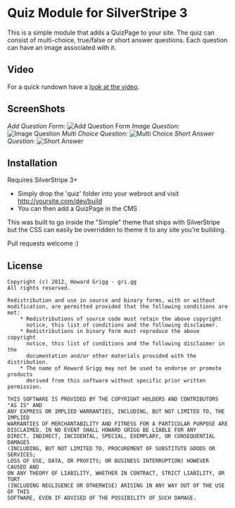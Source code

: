 Quiz Module for SilverStripe 3
==============================

This is a simple module that adds a QuizPage to your site. The quiz can consist of multi-choice, true/false or short answer questions. Each question can have an image associated with it.

## Video 

For a quick rundown have a [look at the video](http://youtu.be/3nHDwf4YILI).


## ScreenShots 
_Add Question Form:_
![Add Question Form](https://raw.github.com/howardgrigg/SilverStripe-Quiz/master/git/AddQuestion.jpg "Add Question Form")
_Image Question:_
![Image Question](https://raw.github.com/howardgrigg/SilverStripe-Quiz/master/git/Image.jpg "Image question")
_Multi Choice Question:_
![Multi Choice](https://raw.github.com/howardgrigg/SilverStripe-Quiz/master/git/Multichoice.jpg "Multichoice question")
_Short Answer Question:_
![Short Answer](https://raw.github.com/howardgrigg/SilverStripe-Quiz/master/git/ShortAnswer.jpg "Short answer Question")

## Installation
 
Requires SilverStripe 3+
 
- Simply drop the 'quiz' folder into your webroot and visit http://yoursite.com/dev/build
- You can then add a QuizPage in the CMS

This was built to go inside the "Simple" theme that ships with SilverStripe but the CSS can easily be overridden to theme it to any site you're building.

Pull requests welcome :)

## License

	Copyright (c) 2012, Howard Grigg - gri.gg
	All rights reserved.
	
	Redistribution and use in source and binary forms, with or without
	modification, are permitted provided that the following conditions are met:
	    * Redistributions of source code must retain the above copyright
	      notice, this list of conditions and the following disclaimer.
	    * Redistributions in binary form must reproduce the above copyright
	      notice, this list of conditions and the following disclaimer in the
	      documentation and/or other materials provided with the distribution.
	    * The name of Howard Grigg may not be used to endorse or promote products
	      derived from this software without specific prior written permission.
	
	THIS SOFTWARE IS PROVIDED BY THE COPYRIGHT HOLDERS AND CONTRIBUTORS "AS IS" AND
	ANY EXPRESS OR IMPLIED WARRANTIES, INCLUDING, BUT NOT LIMITED TO, THE IMPLIED
	WARRANTIES OF MERCHANTABILITY AND FITNESS FOR A PARTICULAR PURPOSE ARE
	DISCLAIMED. IN NO EVENT SHALL HOWARD GRIGG BE LIABLE FOR ANY
	DIRECT, INDIRECT, INCIDENTAL, SPECIAL, EXEMPLARY, OR CONSEQUENTIAL DAMAGES
	(INCLUDING, BUT NOT LIMITED TO, PROCUREMENT OF SUBSTITUTE GOODS OR SERVICES;
	LOSS OF USE, DATA, OR PROFITS; OR BUSINESS INTERRUPTION) HOWEVER CAUSED AND
	ON ANY THEORY OF LIABILITY, WHETHER IN CONTRACT, STRICT LIABILITY, OR TORT
	(INCLUDING NEGLIGENCE OR OTHERWISE) ARISING IN ANY WAY OUT OF THE USE OF THIS
	SOFTWARE, EVEN IF ADVISED OF THE POSSIBILITY OF SUCH DAMAGE.